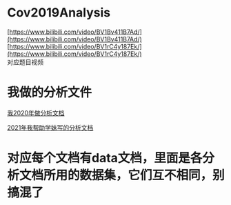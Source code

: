 # Cov2019Analysis    
[https://www.bilibili.com/video/BV1Bv411B7Ad/](https://www.bilibili.com/video/BV1Bv411B7Ad/)     
[https://www.bilibili.com/video/BV1rC4y187Ek/](https://www.bilibili.com/video/BV1rC4y187Ek/)     
对应题目视频   

# 我做的分析文件


[我2020年做分析文档](https://github.com/spiritLHL/Cov2019Analysis/blob/master/2020_Cov2019Analysis/%E7%A5%88LHL.ipynb)


[2021年我帮助学妹写的分析文档](https://github.com/spiritLHL/Cov2019Analysis/blob/master/2021_Mc_nCov2019Analysis/Mc_nCov2019Analysis.ipynb)

# 对应每个文档有data文档，里面是各分析文档所用的数据集，它们互不相同，别搞混了
